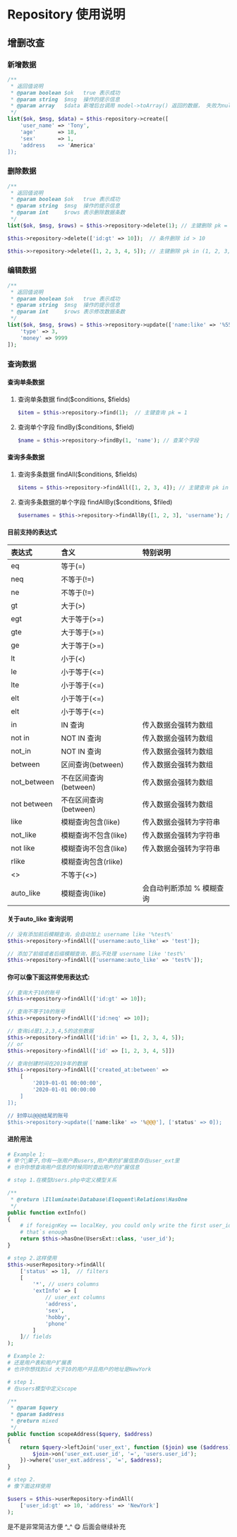 Repository 使用说明
==================

## 增删改查

### 新增数据

```php
/**
 * 返回值说明
 * @param boolean $ok   true 表示成功
 * @param string  $msg  操作的提示信息
 * @param array   $data 新增后台调用 model->toArray() 返回的数据， 失败为null 
 */
list($ok, $msg, $data) = $this-repository->create([
    'user_name' => 'Tony',
    'age'       => 18,
    'sex'       => 1,
    'address    => 'America'
]);


```

### 删除数据

```php
/**
 * 返回值说明
 * @param boolean $ok   true 表示成功
 * @param string  $msg  操作的提示信息
 * @param int     $rows 表示删除数据条数
 */
list($ok, $msg, $rows) = $this->repository->delete(1); // 主键删除 pk = 1

$this->repository->delete(['id:gt' => 10]);  // 条件删除 id > 10

$this->>repository->delete([1, 2, 3, 4, 5]); // 主键删除 pk in (1, 2, 3, 4)
``` 

### 编辑数据

```php
/**
 * 返回值说明
 * @param boolean $ok   true 表示成功
 * @param string  $msg  操作的提示信息
 * @param int     $rows 表示修改数据条数
 */
list($ok, $msg, $rows) = $this->repository->update(['name:like' => '%555'], [
    'type' => 3,
    'money' => 9999
]);

```

### 查询数据

#### 查询单条数据

1. 查询单条数据 find($conditions, $fields)

    ```php
    $item = $this->repository->find(1);  // 主键查询 pk = 1
    
    ```

2. 查询单个字段 findBy($conditions, $field)

    ```php
    $name = $this->repository->findBy(1, 'name'); // 查某个字段
    ```

#### 查询多条数据

1. 查询多条数据 findAll($conditions, $fields)

    ```php
    $items = $this->repository->findAll([1, 2, 3, 4]); // 主键查询 pk in (1, 2, 3, 4)
    ```

2. 查询多条数据的单个字段 findAllBy($conditions, $filed)

    ```php
    $usernames = $this->repository->findAllBy([1, 2, 3], 'username'); // 查询某个字段的所有值
    ```

####  目前支持的表达式

| 表达式 | 含义 | 特别说明 |
|:------|:--------------|:-----|
| eq    | 等于(=)      | |
| neq   | 不等于(!=)   | |
| ne    | 不等于(!=)   | |
| gt    | 大于(>)      | |
| egt    | 大于等于(>=) | |
| gte    | 大于等于(>=) | |
| ge     | 大于等于(>=) | |
| lt     | 小于(<)      | |
| le     | 小于等于(<=)  | |
| lte    | 小于等于(<=)  | |
| elt    | 小于等于(<=)  | |
| elt    | 小于等于(<=)  | |
| in     | IN 查询      | 传入数据会强转为数组| 
| not in | NOT IN 查询  | 传入数据会强转为数组| 
| not_in | NOT IN 查询  | 传入数据会强转为数组| 
| between| 区间查询(between)  | 传入数据会强转为数组| 
| not_between| 不在区间查询(between)  | 传入数据会强转为数组| 
| not between| 不在区间查询(between)  | 传入数据会强转为数组| 
| like   | 模糊查询包含(like)  | 传入数据会强转为字符串 | 
| not_like   | 模糊查询不包含(like)  | 传入数据会强转为字符串 | 
| not like   | 模糊查询不包含(like)  | 传入数据会强转为字符串 | 
| rlike      | 模糊查询包含(rlike)   |  | 
| <>         | 不等于(<>)            |  | 
| auto_like  | 模糊查询(like)        | 会自动判断添加 % 模糊查询

#### 关于auto_like 查询说明
```php
// 没有添加前后模糊查询，会自动加上 username like '%test%'
$this->repository->findAll(['username:auto_like' => 'test']); 

// 添加了前缀或者后缀模糊查询，那么不处理 username like 'test%'
$this->repository->findAll(['username:auto_like' => 'test%']);

```
#### 你可以像下面这样使用表达式:

```php
// 查询大于10的账号
$this->repository->findAll(['id:gt' => 10]);

// 查询不等于10的账号
$this->repository->findAll(['id:neq' => 10]);

// 查询id是1,2,3,4,5的这些数据
$this->repository->findAll(['id:in' => [1, 2, 3, 4, 5]);
// or
$this->repository->findAll(['id' => [1, 2, 3, 4, 5]])

// 查询创建时间在2019年的数据
$this->repository->findAll(['created_at:between' => 
    [
        '2019-01-01 00:00:00', 
        '2020-01-01 00:00:00
    ]
]);

// 封停以@@@结尾的账号
$this->repository->update(['name:like' => '%@@@'], ['status' => 0]);

``` 

#### 进阶用法

```php
# Example 1:
# 举个🌰栗子,你有一张用户表users,用户表的扩展信息存在user_ext里 
# 也许你想查询用户信息的时候同时查出用户的扩展信息

# step 1.在模型Users.php中定义模型关系

/**
 * @return \Illuminate\Database\Eloquent\Relations\HasOne
 */
public function extInfo()
{
    # if foreignKey == localKey, you could only write the first user_id 
    # that`s enough
    return $this->hasOne(UsersExt::class, 'user_id');
}

# step 2.这样使用
$this->userRepository->findAll(
    ['status' => 1],  // filters
    [
        '*', // users columns
        'extInfo' => [
            // user_ext columns
            'address', 
            'sex', 
            'hobby', 
            'phone'
        ] 
    ]// fields
);
```

```php
# Example 2:
# 还是用户表和用户扩展表
# 也许你想找到id 大于10的用户并且用户的地址是NewYork

# step 1.
# 在users模型中定义scope

/**
 * @param $query
 * @param $address
 * @return mixed
 */
public function scopeAddress($query, $address)
{
    return $query->leftJoin('user_ext', function ($join) use ($address) {
        $join->on('user_ext.user_id', '=', 'users.user_id');
    })->where('user_ext.address', '=', $address);
}

# step 2.
# 像下面这样使用

$users = $this->userRepository->findAll(
    ['user_id:gt' => 10, 'address' => 'NewYork']
);

```
是不是非常简洁方便 ^_^ 😋
后面会继续补充
